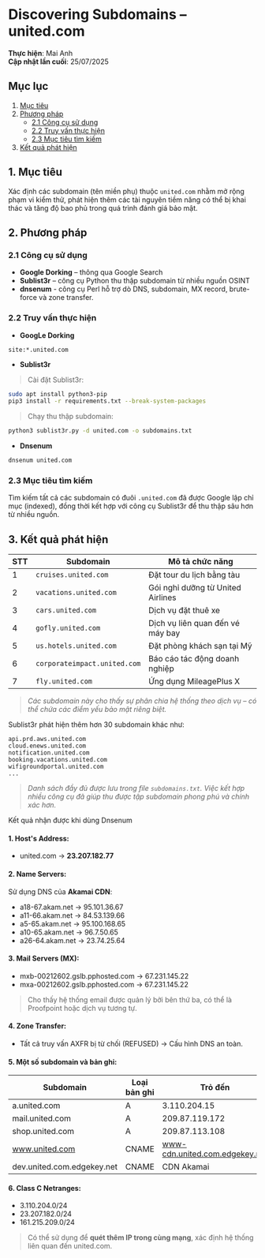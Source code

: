 # Discovering Subdomains – united.com

**Thực hiện**: Mai Anh  
**Cập nhật lần cuối**: 25/07/2025


## Mục lục

1. [Mục tiêu](#1-mục-tiêu)  
2. [Phương pháp](#2-phương-pháp)  
    - [2.1 Công cụ sử dụng](#21-công-cụ-sử-dụng)  
    - [2.2 Truy vấn thực hiện](#22-truy-vấn-thực-hiện)  
    - [2.3 Mục tiêu tìm kiếm](#23-mục-tiêu-tìm-kiếm)  
3. [Kết quả phát hiện](#3-kết-quả-phát-hiện)  


## 1. Mục tiêu

Xác định các subdomain (tên miền phụ) thuộc `united.com` nhằm mở rộng phạm vi kiểm thử, phát hiện thêm các tài nguyên tiềm năng có thể bị khai thác và tăng độ bao phủ trong quá trình đánh giá bảo mật.

## 2. Phương pháp

### 2.1 Công cụ sử dụng

- **Google Dorking** – thông qua Google Search
- **Sublist3r** – công cụ Python thu thập subdomain từ nhiều nguồn OSINT
- **dnsenum** - công cụ Perl hỗ trợ dò DNS, subdomain, MX record, brute-force và zone transfer.

### 2.2 Truy vấn thực hiện
- **GoogLe Dorking**
```plaintext
site:*.united.com
```
- **Sublist3r**
> Cài đặt Sublist3r:
```bash
sudo apt install python3-pip
pip3 install -r requirements.txt --break-system-packages
```

> Chạy thu thập subdomain:
```bash
python3 sublist3r.py -d united.com -o subdomains.txt
```
- **Dnsenum**
```bash
dnsenum united.com
```
### 2.3 Mục tiêu tìm kiếm

Tìm kiếm tất cả các subdomain có đuôi `.united.com` đã được Google lập chỉ mục (indexed), đồng thời kết hợp với công cụ Sublist3r để thu thập sâu hơn từ nhiều nguồn.

## 3. Kết quả phát hiện

| STT | Subdomain                          | Mô tả chức năng                         |
|-----|------------------------------------|------------------------------------------|
| 1   | `cruises.united.com`               | Đặt tour du lịch bằng tàu                |
| 2   | `vacations.united.com`             | Gói nghỉ dưỡng từ United Airlines        |
| 3   | `cars.united.com`                  | Dịch vụ đặt thuê xe                      |
| 4   | `gofly.united.com`                 | Dịch vụ liên quan đến vé máy bay         |
| 5   | `us.hotels.united.com`             | Đặt phòng khách sạn tại Mỹ               |
| 6   | `corporateimpact.united.com`       | Báo cáo tác động doanh nghiệp            |
| 7   | `fly.united.com`                   | Ứng dụng MileagePlus X                   |

> *Các subdomain này cho thấy sự phân chia hệ thống theo dịch vụ – có thể chứa các điểm yếu bảo mật riêng biệt.*

Sublist3r phát hiện thêm hơn 30 subdomain khác như:

```
api.prd.aws.united.com
cloud.enews.united.com
notification.united.com
booking.vacations.united.com
wifigroundportal.united.com
...
```

> *Danh sách đầy đủ được lưu trong file `subdomains.txt`. Việc kết hợp nhiều công cụ đã giúp thu được tập subdomain phong phú và chính xác hơn.*

Kết quả nhận được khi dùng Dnsenum
#### 1. Host's Address:
- united.com → **23.207.182.77**

#### 2. Name Servers:
Sử dụng DNS của **Akamai CDN**:
- a18-67.akam.net → 95.101.36.67  
- a11-66.akam.net → 84.53.139.66  
- a5-65.akam.net → 95.100.168.65  
- a10-65.akam.net → 96.7.50.65  
- a26-64.akam.net → 23.74.25.64  

#### 3. Mail Servers (MX):
- mxb-00212602.gslb.pphosted.com → 67.231.145.22  
- mxa-00212602.gslb.pphosted.com → 67.231.145.22  

> Cho thấy hệ thống email được quản lý bởi bên thứ ba, có thể là Proofpoint hoặc dịch vụ tương tự.

#### 4. Zone Transfer:
- Tất cả truy vấn AXFR bị từ chối (REFUSED) → Cấu hình DNS an toàn.

#### 5. Một số subdomain và bản ghi:
| Subdomain                  | Loại bản ghi | Trỏ đến |
|----------------------------|---------------|-----------------------------|
| a.united.com               | A             | 3.110.204.15                |
| mail.united.com            | A             | 209.87.119.172              |
| shop.united.com            | A             | 209.87.113.108              |
| www.united.com             | CNAME         | www-cdn.united.com.edgekey.net |
| dev.united.com.edgekey.net | CNAME         | CDN Akamai                  |

#### 6. Class C Netranges:
- 3.110.204.0/24  
- 23.207.182.0/24  
- 161.215.209.0/24
  
> Có thể sử dụng để **quét thêm IP trong cùng mạng**, xác định hệ thống liên quan đến united.com.



